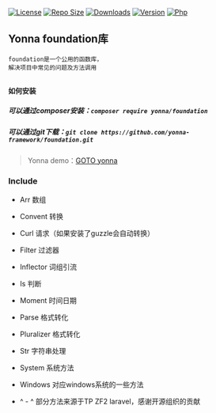 [![License](https://img.shields.io/github/license/yonna-framework/foundation.svg)](https://packagist.org/packages/yonna/foundation)
[![Repo Size](https://img.shields.io/github/repo-size/yonna-framework/foundation.svg)](https://packagist.org/packages/yonna/foundation)
[![Downloads](https://img.shields.io/packagist/dm/yonna/foundation.svg)](https://packagist.org/packages/yonna/foundation)
[![Version](https://img.shields.io/github/release/yonna-framework/foundation.svg)](https://packagist.org/packages/yonna/foundation)
[![Php](https://img.shields.io/packagist/php-v/yonna/foundation.svg)](https://packagist.org/packages/yonna/foundation)

## Yonna foundation库

```
foundation是一个公用的函数库，
解决项目中常见的问题及方法调用
```

## 

#### 如何安装

##### 可以通过composer安装：`composer require yonna/foundation`

##### 可以通过git下载：`git clone https://github.com/yonna-framework/foundation.git`

> Yonna demo：[GOTO yonna](https://github.com/yonna-framework/yonna)

### Include

 * Arr 数组
 * Convent 转换
 * Curl 请求（如果安装了guzzle会自动转换）
 * Filter 过滤器
 * Inflector 词组引流
 * Is 判断
 * Moment 时间日期
 * Parse 格式转化
 * Pluralizer 格式转化
 * Str 字符串处理
 * System 系统方法
 * Windows 对应windows系统的一些方法


 * ^ - ^ 部分方法来源于TP ZF2 laravel，感谢开源组织的贡献